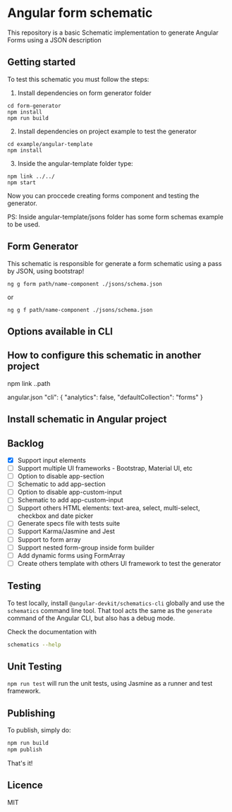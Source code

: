 # Angular form schematic

This repository is a basic Schematic implementation to generate Angular Forms using a JSON description

## Getting started

To test this schematic you must follow the steps:

1. Install dependencies on form generator folder

```
cd form-generator
npm install
npm run build
```

2. Install dependencies on project example to test the generator

```
cd example/angular-template
npm install
```

3. Inside the angular-template folder type:

```
npm link ../../
npm start
```

Now you can proccede creating forms component and testing the generator.

PS: Inside angular-template/jsons folder has some form schemas example to be used.

## Form Generator

This schematic is responsible for generate a form schematic using a pass by JSON, using bootstrap!

```
ng g form path/name-component ./jsons/schema.json
```

or

```
ng g f path/name-component ./jsons/schema.json
```

## Options available in CLI

## How to configure this schematic in another project

npm link ..path

angular.json
"cli": {
"analytics": false,
"defaultCollection": "forms"
}

## Install schematic in Angular project

## Backlog

-   [x] Support input elements
-   [ ] Support multiple UI frameworks - Bootstrap, Material UI, etc
-   [ ] Option to disable app-section
-   [ ] Schematic to add app-section
-   [ ] Option to disable app-custom-input
-   [ ] Schematic to add app-custom-input
-   [ ] Support others HTML elements: text-area, select, multi-select, checkbox and date picker
-   [ ] Generate specs file with tests suite
-   [ ] Support Karma/Jasmine and Jest
-   [ ] Support to form array
-   [ ] Support nested form-group inside form builder
-   [ ] Add dynamic forms using FormArray
-   [ ] Create others template with others UI framework to test the generator

## Testing

To test locally, install `@angular-devkit/schematics-cli` globally and use the `schematics` command line tool. That tool acts the same as the `generate` command of the Angular CLI, but also has a debug mode.

Check the documentation with

```bash
schematics --help
```

## Unit Testing

`npm run test` will run the unit tests, using Jasmine as a runner and test framework.

## Publishing

To publish, simply do:

```bash
npm run build
npm publish
```

That's it!

## Licence

MIT
